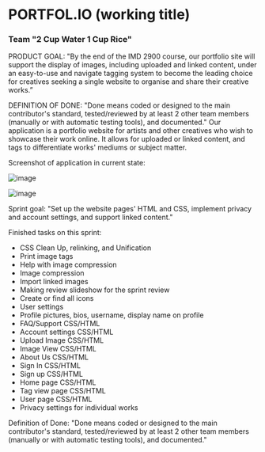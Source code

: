 # PORTFOL.IO (working title)
### Team "2 Cup Water 1 Cup Rice"

PRODUCT GOAL:
"By the end of the IMD 2900 course, our portfolio site will support the display of images, including uploaded and linked content, under an easy-to-use and navigate tagging system to become the leading choice for creatives seeking a single website to organise and share their creative works.”

DEFINITION OF DONE:
"Done means coded or designed to the main contributor's standard, tested/reviewed by at least 2 other team members (manually or with automatic testing tools), and documented."
Our application is a portfolio website for artists and other creatives who wish to showcase their work online. It allows for uploaded or linked content, and tags to differentiate works' mediums or subject matter.

Screenshot of application in current state:

![image](https://github.com/Rayliable/portfolio-site-IMD2900/assets/39100332/13c5e846-8e1d-44b0-bed1-57a121a2bed6)

![image](https://github.com/Rayliable/portfolio-site-IMD2900/assets/39100332/c8288a94-102d-4676-8104-f54ebddc65c9)


Sprint goal: "Set up the website pages' HTML and CSS, implement privacy and account settings, and support linked content."

Finished tasks on this sprint:
- CSS Clean Up, relinking, and Unification
- Print image tags
- Help with image compression
- Image compression
- Import linked images
- Making review slideshow for the sprint review
- Create or find all icons
- User settings
- Profile pictures, bios, username, display name on profile
- FAQ/Support CSS/HTML
- Account settings CSS/HTML
- Upload Image CSS/HTML
- Image View CSS/HTML
- About Us CSS/HTML
- Sign In CSS/HTML
- Sign up CSS/HTML
- Home page CSS/HTML
- Tag view page CSS/HTML
- User page CSS/HTML
- Privacy settings for individual works

Definition of Done: "Done means coded or designed to the main contributor's standard, tested/reviewed by at least 2 other team members (manually or with automatic testing tools), and documented."

